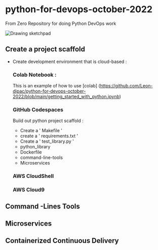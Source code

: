 # python-for-devops-october-2022
From Zero Repository for doing Python DevOps work


![Drawing sketchpad](https://user-images.githubusercontent.com/60753177/192761015-5838aab5-fd95-4b3a-bc75-bc8f146478b8.png)


## Create a project scaffold

  * Create development environment that is cloud-based : 
  
    ### Colab Notebook :
    
    This is an example of how to use [colab] (https://github.com/Leon-dipac/python-for-devops-october-2022/blob/main/getting_started_with_python.ipynb)
    
    ### GitHub Codespaces 
    
    Build out python project scaffold :
    
    * Create a ' Makefile '
    * create a ' requirements.txt '
    * Create a ' test_library.py '
    * python_library
    * Dockerfile
    * command-line-tools
    * Microservices


    ### AWS CloudShell
    ### AWS Cloud9

## Command -Lines Tools

## Microservices

## Containerized Continuous Delivery

